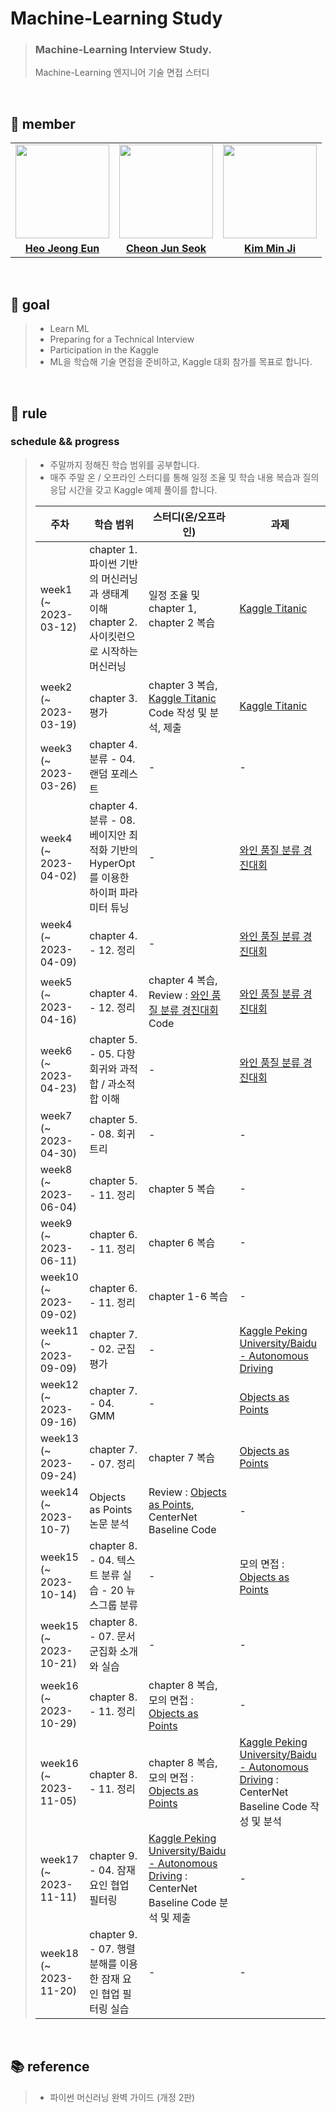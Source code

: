 # Machine-Learning Study

> ### Machine-Learning Interview Study.
> Machine-Learning 엔지니어 기술 면접 스터디

<br>

## 👋 member 
<table>
  <tr>
    <td align="center"><a href="https://github.com/Heo-Jeong-Eun"><img src="https://avatars.githubusercontent.com/Heo-Jeong-Eun" width="150px;" alt="">
    <td align="center"><a href="https://github.com/JunSeokCheon"><img src="https://avatars.githubusercontent.com/JunSeokCheon" width="150px;" alt="">
    <td align="center"><a href="https://github.com/enddl3224"><img src="https://avatars.githubusercontent.com/enddl3224" width="150px;" alt="">
    </td>
  </tr>
  <tr>
    <td align="center"><a href="https://github.com/Heo-Jeong-Eun"><b>Heo Jeong Eun</b></td>
    <td align="center"><a href="https://github.com/JunSeokCheon"><b>Cheon Jun Seok</b></td>
    <td align="center"><a href="https://github.com/enddl3224"><b>Kim Min Ji</b></td>
  </tr>
</table>

<br>

## 🚀 goal
>  - Learn ML
>  - Preparing for a Technical Interview
>  - Participation in the Kaggle
>  - ML을 학습해 기술 면접을 준비하고, Kaggle 대회 참가를 목표로 합니다. 

<br>

## 🫡 rule

### schedule && progress 
>  - 주말까지 정해진 학습 범위를 공부합니다. 
>  - 매주 주말 온 / 오프라인 스터디를 통해 일정 조율 및 학습 내용 복습과 질의응답 시간을 갖고 Kaggle 예제 풀이를 합니다. 
>
>|          주차          |      학습 범위     |                                    스터디(온/오프라인)                                    |      과제     |
>| --------------------- | ---------------- | ------------------------------------------------------------------------------- |----------------------- |
>| week1 (~ 2023-03-12) | chapter 1. 파이썬 기반의 머신러닝과 생태계 이해 <br> chapter 2. 사이킷런으로 시작하는 머신러닝 | 일정 조율 및 chapter 1, <br> chapter 2 복습 | <a href = https://www.kaggle.com/competitions/titanic>Kaggle Titanic</a> |
>| week2 (~ 2023-03-19) | chapter 3. 평가 | chapter 3 복습, <br> <a href = https://www.kaggle.com/competitions/titanic>Kaggle Titanic</a> Code 작성 및 분석, 제출| <a href = https://www.kaggle.com/competitions/titanic>Kaggle Titanic</a> |
>| week3 (~ 2023-03-26) | chapter 4. 분류 - 04. 랜덤 포레스트 | - | - |
>| week4 (~ 2023-04-02) | chapter 4. 분류 - 08. 베이지안 최적화 기반의 HyperOpt를 이용한 하이퍼 파라미터 튜닝 | - | <a href = https://dacon.io/competitions/open/235610/overview/description>와인 품질 분류 경진대회</a> |
>| week4 (~ 2023-04-09) |chapter 4. - 12. 정리 | - | <a href = https://dacon.io/competitions/open/235610/overview/description>와인 품질 분류 경진대회</a> |
>|week5 (~ 2023-04-16)|chapter 4. - 12. 정리| chapter 4 복습, <br> Review : <a href = https://dacon.io/competitions/open/235610/overview/description>와인 품질 분류 경진대회</a> Code | <a href = https://dacon.io/competitions/open/235610/overview/description>와인 품질 분류 경진대회</a> |
>|week6 (~ 2023-04-23)|chapter 5. - 05. 다항 회귀와 과적합 / 과소적합 이해 | - | <a href = https://dacon.io/competitions/open/235610/overview/description>와인 품질 분류 경진대회</a> |
>|week7 (~ 2023-04-30)|chapter 5. - 08. 회귀 트리 | - | - | 
>|week8 (~ 2023-06-04)|chapter 5. - 11. 정리 | chapter 5 복습 | - |
>|week9 (~ 2023-06-11)|chapter 6. - 11. 정리 | chapter 6 복습  | - |
>|week10 (~ 2023-09-02)|chapter 6. - 11. 정리 | chapter 1-6 복습 | - |
>|week11 (~ 2023-09-09)|chapter 7. - 02. 군집 평가 | - | <a href = https://www.kaggle.com/competitions/pku-autonomous-driving/code>Kaggle Peking University/Baidu - Autonomous Driving</a>
>|week12 (~ 2023-09-16)|chapter 7. - 04. GMM | - | <a href = https://arxiv.org/pdf/1904.07850.pdf>Objects as Points</a>
>|week13 (~ 2023-09-24)|chapter 7. - 07. 정리 | chapter 7 복습 | <a href = https://arxiv.org/pdf/1904.07850.pdf>Objects as Points</a> |
>|week14 (~ 2023-10-7)| Objects as Points 논문 분석 | Review : <a href = https://arxiv.org/pdf/1904.07850.pdf>Objects as Points</a>, CenterNet Baseline Code | - |
>|week15 (~ 2023-10-14)| chapter 8. - 04. 텍스트 분류 실습 - 20 뉴스그룹 분류 | - | 모의 면접 : <a href = https://arxiv.org/pdf/1904.07850.pdf>Objects as Points</a> |
>|week15 (~ 2023-10-21)| chapter 8. - 07. 문서 군집화 소개와 실습 | - | - |
>|week16 (~ 2023-10-29)| chapter 8. - 11. 정리 | chapter 8 복습, <br> 모의 면접 : <a href = https://arxiv.org/pdf/1904.07850.pdf>Objects as Points</a> | - |
>|week16 (~ 2023-11-05)| chapter 8. - 11. 정리 | chapter 8 복습, <br> 모의 면접 : <a href = https://arxiv.org/pdf/1904.07850.pdf>Objects as Points</a> | <a href = https://www.kaggle.com/competitions/pku-autonomous-driving/code>Kaggle Peking University/Baidu - Autonomous Driving</a> : CenterNet Baseline Code 작성 및 분석 |
>|week17 (~ 2023-11-11)| chapter 9. - 04. 잠재 요인 협업 필터링 | <a href = https://www.kaggle.com/competitions/pku-autonomous-driving/code>Kaggle Peking University/Baidu - Autonomous Driving</a> : CenterNet Baseline Code 분석 및 제출 | - |
>|week18 (~ 2023-11-20)| chapter 9. - 07. 행렬 분해를 이용한 잠재 요인 협업 필터링 실습 | - | - |

<br>

## 📚 reference
>  - 파이썬 머신러닝 완벽 가이드 (개정 2판)
